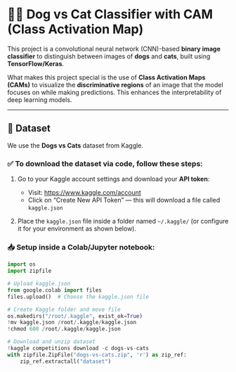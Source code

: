 # 🐶🐱 Dog vs Cat Classifier with CAM (Class Activation Map)

This project is a convolutional neural network (CNN)-based **binary image classifier** to distinguish between images of **dogs** and **cats**, built using **TensorFlow/Keras**.

What makes this project special is the use of **Class Activation Maps (CAMs)** to visualize the **discriminative regions** of an image that the model focuses on while making predictions. This enhances the interpretability of deep learning models.

---

## 📂 Dataset

We use the **Dogs vs Cats** dataset from Kaggle.

### ✅ To download the dataset via code, follow these steps:

1. Go to your Kaggle account settings and download your **API token**:
   - Visit: https://www.kaggle.com/account
   - Click on “Create New API Token” — this will download a file called `kaggle.json`

2. Place the `kaggle.json` file inside a folder named `~/.kaggle/` (or configure it for your environment as shown below).

### 📥 Setup inside a Colab/Jupyter notebook:

```python
import os
import zipfile

# Upload kaggle.json
from google.colab import files
files.upload()  # Choose the kaggle.json file

# Create Kaggle folder and move file
os.makedirs("/root/.kaggle", exist_ok=True)
!mv kaggle.json /root/.kaggle/kaggle.json
!chmod 600 /root/.kaggle/kaggle.json

# Download and unzip dataset
!kaggle competitions download -c dogs-vs-cats
with zipfile.ZipFile("dogs-vs-cats.zip", 'r') as zip_ref:
    zip_ref.extractall("dataset")
